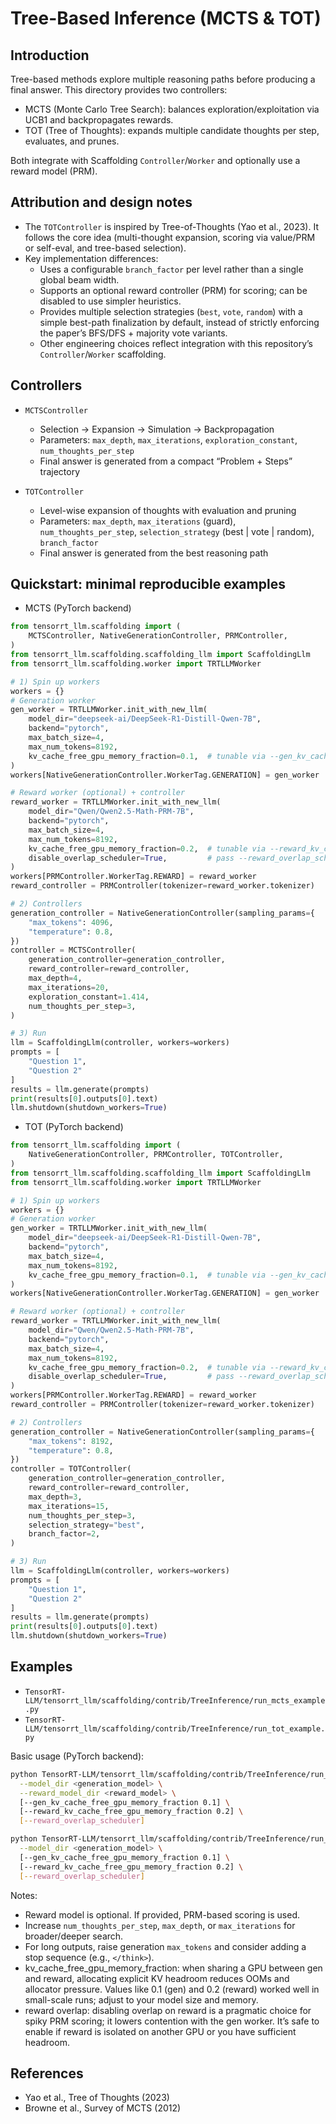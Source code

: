 # Tree-Based Inference (MCTS & TOT)

## Introduction

Tree-based methods explore multiple reasoning paths before producing a final answer. This directory provides two controllers:

- MCTS (Monte Carlo Tree Search): balances exploration/exploitation via UCB1 and backpropagates rewards.
- TOT (Tree of Thoughts): expands multiple candidate thoughts per step, evaluates, and prunes.

Both integrate with Scaffolding `Controller`/`Worker` and optionally use a reward model (PRM).

## Attribution and design notes

- The `TOTController` is inspired by Tree-of-Thoughts (Yao et al., 2023). It follows the core idea (multi-thought expansion, scoring via value/PRM or self-eval, and tree-based selection).
- Key implementation differences:
  - Uses a configurable `branch_factor` per level rather than a single global beam width.
  - Supports an optional reward controller (PRM) for scoring; can be disabled to use simpler heuristics.
  - Provides multiple selection strategies (`best`, `vote`, `random`) with a simple best-path finalization by default, instead of strictly enforcing the paper’s BFS/DFS + majority vote variants.
  - Other engineering choices reflect integration with this repository’s `Controller`/`Worker` scaffolding.

## Controllers

- `MCTSController`
  - Selection → Expansion → Simulation → Backpropagation
  - Parameters: `max_depth`, `max_iterations`, `exploration_constant`, `num_thoughts_per_step`
  - Final answer is generated from a compact “Problem + Steps” trajectory

- `TOTController`
  - Level-wise expansion of thoughts with evaluation and pruning
  - Parameters: `max_depth`, `max_iterations` (guard), `num_thoughts_per_step`, `selection_strategy` (best | vote | random), `branch_factor`
  - Final answer is generated from the best reasoning path

## Quickstart: minimal reproducible examples

- MCTS (PyTorch backend)
```python
from tensorrt_llm.scaffolding import (
    MCTSController, NativeGenerationController, PRMController,
)
from tensorrt_llm.scaffolding.scaffolding_llm import ScaffoldingLlm
from tensorrt_llm.scaffolding.worker import TRTLLMWorker

# 1) Spin up workers
workers = {}
# Generation worker
gen_worker = TRTLLMWorker.init_with_new_llm(
    model_dir="deepseek-ai/DeepSeek-R1-Distill-Qwen-7B",
    backend="pytorch",
    max_batch_size=4,
    max_num_tokens=8192,
    kv_cache_free_gpu_memory_fraction=0.1,  # tunable via --gen_kv_cache_free_gpu_memory_fraction
)
workers[NativeGenerationController.WorkerTag.GENERATION] = gen_worker

# Reward worker (optional) + controller
reward_worker = TRTLLMWorker.init_with_new_llm(
    model_dir="Qwen/Qwen2.5-Math-PRM-7B",
    backend="pytorch",
    max_batch_size=4,
    max_num_tokens=8192,
    kv_cache_free_gpu_memory_fraction=0.2,  # tunable via --reward_kv_cache_free_gpu_memory_fraction
    disable_overlap_scheduler=True,         # pass --reward_overlap_scheduler to enable overlap
)
workers[PRMController.WorkerTag.REWARD] = reward_worker
reward_controller = PRMController(tokenizer=reward_worker.tokenizer)

# 2) Controllers
generation_controller = NativeGenerationController(sampling_params={
    "max_tokens": 4096,
    "temperature": 0.8,
})
controller = MCTSController(
    generation_controller=generation_controller,
    reward_controller=reward_controller,
    max_depth=4,
    max_iterations=20,
    exploration_constant=1.414,
    num_thoughts_per_step=3,
)

# 3) Run
llm = ScaffoldingLlm(controller, workers=workers)
prompts = [
    "Question 1",
    "Question 2"
]
results = llm.generate(prompts)
print(results[0].outputs[0].text)
llm.shutdown(shutdown_workers=True)
```

- TOT (PyTorch backend)
```python
from tensorrt_llm.scaffolding import (
    NativeGenerationController, PRMController, TOTController,
)
from tensorrt_llm.scaffolding.scaffolding_llm import ScaffoldingLlm
from tensorrt_llm.scaffolding.worker import TRTLLMWorker

# 1) Spin up workers
workers = {}
# Generation worker
gen_worker = TRTLLMWorker.init_with_new_llm(
    model_dir="deepseek-ai/DeepSeek-R1-Distill-Qwen-7B",
    backend="pytorch",
    max_batch_size=4,
    max_num_tokens=8192,
    kv_cache_free_gpu_memory_fraction=0.1,  # tunable via --gen_kv_cache_free_gpu_memory_fraction
)
workers[NativeGenerationController.WorkerTag.GENERATION] = gen_worker

# Reward worker (optional) + controller
reward_worker = TRTLLMWorker.init_with_new_llm(
    model_dir="Qwen/Qwen2.5-Math-PRM-7B",
    backend="pytorch",
    max_batch_size=4,
    max_num_tokens=8192,
    kv_cache_free_gpu_memory_fraction=0.2,  # tunable via --reward_kv_cache_free_gpu_memory_fraction
    disable_overlap_scheduler=True,         # pass --reward_overlap_scheduler to enable overlap
)
workers[PRMController.WorkerTag.REWARD] = reward_worker
reward_controller = PRMController(tokenizer=reward_worker.tokenizer)

# 2) Controllers
generation_controller = NativeGenerationController(sampling_params={
    "max_tokens": 8192,
    "temperature": 0.8,
})
controller = TOTController(
    generation_controller=generation_controller,
    reward_controller=reward_controller,
    max_depth=3,
    max_iterations=15,
    num_thoughts_per_step=3,
    selection_strategy="best",
    branch_factor=2,
)

# 3) Run
llm = ScaffoldingLlm(controller, workers=workers)
prompts = [
    "Question 1",
    "Question 2"
]
results = llm.generate(prompts)
print(results[0].outputs[0].text)
llm.shutdown(shutdown_workers=True)
```

## Examples

- `TensorRT-LLM/tensorrt_llm/scaffolding/contrib/TreeInference/run_mcts_example.py`
- `TensorRT-LLM/tensorrt_llm/scaffolding/contrib/TreeInference/run_tot_example.py`

Basic usage (PyTorch backend):
```bash
python TensorRT-LLM/tensorrt_llm/scaffolding/contrib/TreeInference/run_mcts_example.py \
  --model_dir <generation_model> \
  --reward_model_dir <reward_model> \
  [--gen_kv_cache_free_gpu_memory_fraction 0.1] \
  [--reward_kv_cache_free_gpu_memory_fraction 0.2] \
  [--reward_overlap_scheduler]

python TensorRT-LLM/tensorrt_llm/scaffolding/contrib/TreeInference/run_tot_example.py \
  --model_dir <generation_model> \
  [--gen_kv_cache_free_gpu_memory_fraction 0.1] \
  [--reward_kv_cache_free_gpu_memory_fraction 0.2] \
  [--reward_overlap_scheduler]
```

Notes:
- Reward model is optional. If provided, PRM-based scoring is used.
- Increase `num_thoughts_per_step`, `max_depth`, or `max_iterations` for broader/deeper search.
- For long outputs, raise generation `max_tokens` and consider adding a stop sequence (e.g., `</think>`).
- kv_cache_free_gpu_memory_fraction: when sharing a GPU between gen and reward, allocating explicit KV headroom reduces OOMs and allocator pressure. Values like 0.1 (gen) and 0.2 (reward) worked well in small-scale runs; adjust to your model size and memory.
- reward overlap: disabling overlap on reward is a pragmatic choice for spiky PRM scoring; it lowers contention with the gen worker. It’s safe to enable if reward is isolated on another GPU or you have sufficient headroom.


## References

- Yao et al., Tree of Thoughts (2023)
- Browne et al., Survey of MCTS (2012)